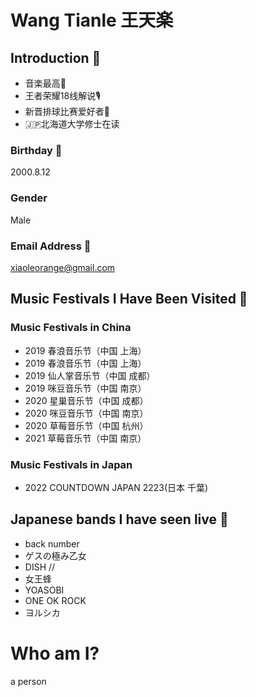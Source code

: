 # Wang Tianle  王天楽

## Introduction 👦
* 音楽最高🎵
* 王者荣耀18线解说🎙️
* 新晋排球比赛爱好者🏐️
* 🇯🇵北海道大学修士在读

### Birthday 🎂
2000.8.12

### Gender
Male

### Email Address 📧
xiaoleorange@gmail.com

## Music Festivals I Have Been Visited 🎸

### Music Festivals in China
* 2019 春浪音乐节（中国 上海）
* 2019 春浪音乐节（中国 上海）
* 2019 仙人掌音乐节（中国 成都）
* 2019 咪豆音乐节（中国 南京）
* 2020 星巢音乐节（中国 成都）
* 2020 咪豆音乐节（中国 南京）
* 2020 草莓音乐节（中国 杭州）
* 2021 草莓音乐节（中国 南京）

### Music Festivals in Japan
* 2022 COUNTDOWN JAPAN 2223(日本 千葉)

## Japanese bands I have seen live 🪩
* back number
* ゲスの極み乙女
* DISH //
* 女王蜂
* YOASOBI
* ONE OK ROCK
* ヨルシカ

# Who am I?
a person
